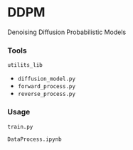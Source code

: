 # DDPM
Denoising Diffusion Probabilistic Models

### Tools

`utilits_lib`
* `diffusion_model.py`
* `forward_process.py`
* `reverse_process.py`

### Usage
`train.py`

`DataProcess.ipynb`
